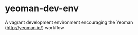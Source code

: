 yeoman-dev-env
==============

A vagrant development environment encouraging the Yeoman (http://yeoman.io/) workflow
